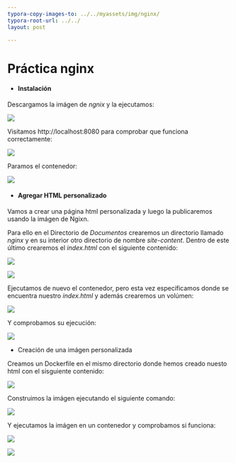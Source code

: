 ```yaml
---
typora-copy-images-to: ../../myassets/img/nginx/
typora-root-url: ../../
layout: post

---
```


# Práctica nginx

- #### Instalación

Descargamos la imágen de *ngnix* y la ejecutamos:

![](/PePs/myassets/img/nginx/1.PNG)




Visitamos http://localhost:8080 para comprobar que funciona correctamente:

![](/PePs/myassets/img/nginx/2.PNG)




Paramos el contenedor:

![](/PePs/myassets/img/nginx/3.PNG)



- #### Agregar HTML personalizado

Vamos a crear una página html personalizada y luego la publicaremos usando la imágen de Ngixn.

Para ello en el Directorio de *Documentos* crearemos un directorio llamado *nginx* y en su interior otro directorio de nombre *site-content*. Dentro de este último crearemos el *index.html* con el siguiente contenido:

![](/PePs/myassets/img/nginx/4.PNG)



![](/PePs/myassets/img/nginx/5.PNG)



Ejecutamos de nuevo el contenedor, pero esta vez especificamos donde se encuentra nuestro *index.html* y además crearemos un volúmen:

![](/PePs/myassets/img/nginx/6.PNG)




Y comprobamos su ejecución:

![](/PePs/myassets/img/nginx/7.PNG)




- Creación de una imágen personalizada

Creamos un Dockerfile en el mismo directorio donde hemos creado nuesto html con el sisguiente contenido:

![](/PePs/myassets/img/nginx/8.PNG)




Construimos la imágen ejecutando el siguiente comando:

![](/PePs/myassets/img/nginx/10.PNG)



Y ejecutamos la imágen en un contenedor y comprobamos si funciona:

![](/PePs/myassets/img/nginx/11.PNG)

![](/PePs/myassets/img/nginx/12.PNG)
